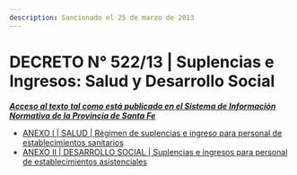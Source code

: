 ```yaml
---
description: Sancionado el 25 de marzo de 2013
---
```


# DECRETO N° 522/13 | Suplencias e Ingresos: Salud y Desarrollo Social

__[_Acceso al texto tal como está publicado en el Sistema de Información Normativa de la Provincia de Santa Fe_](https://drive.google.com/file/d/1vKi3PsKJhhulMGsy9uZ7Vk9OUc7yGSHD/view?usp=sharing)__

* [ANEXO I | SALUD | Régimen de suplencias e ingreso para personal de establecimientos sanitarios](anexo-i.md)
* [ANEXO II | DESARROLLO SOCIAL | Suplencias e ingresos para personal de establecimientos asistenciales](anexo-ii.md)

